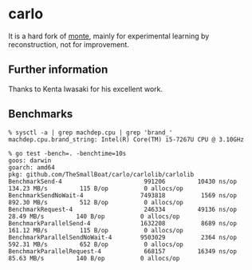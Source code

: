# carlo

It is a hard fork of [monte](https://github.com/lithdew/monte), mainly for experimental learning by reconstruction, not for improvement.

## Further information
Thanks to Kenta Iwasaki for his excellent work.

## Benchmarks

```
% sysctl -a | grep machdep.cpu | grep 'brand_'
machdep.cpu.brand_string: Intel(R) Core(TM) i5-7267U CPU @ 3.10GHz

% go test -bench=. -benchtime=10s
goos: darwin
goarch: amd64
pkg: github.com/TheSmallBoat/carlo/carlolib/carlolib
BenchmarkSend-4                 	  991206	     10430 ns/op	 134.23 MB/s	     115 B/op	       0 allocs/op
BenchmarkSendNoWait-4           	 7493818	      1569 ns/op	 892.30 MB/s	     512 B/op	       0 allocs/op
BenchmarkRequest-4              	  246334	     49136 ns/op	  28.49 MB/s	     140 B/op	       0 allocs/op
BenchmarkParallelSend-4         	 1632208	      8689 ns/op	 161.12 MB/s	     115 B/op	       0 allocs/op
BenchmarkParallelSendNoWait-4   	 9503029	      2364 ns/op	 592.31 MB/s	     652 B/op	       0 allocs/op
BenchmarkParallelRequest-4      	  668157	     16349 ns/op	  85.63 MB/s	     140 B/op	       0 allocs/op
```
